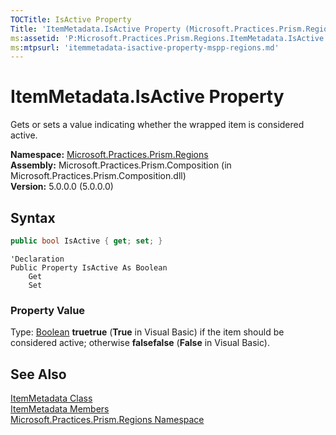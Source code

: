```yaml
---
TOCTitle: IsActive Property
Title: 'ItemMetadata.IsActive Property (Microsoft.Practices.Prism.Regions)'
ms:assetid: 'P:Microsoft.Practices.Prism.Regions.ItemMetadata.IsActive'
ms:mtpsurl: 'itemmetadata-isactive-property-mspp-regions.md'
---
```


# ItemMetadata.IsActive Property

Gets or sets a value indicating whether the wrapped item is considered active.

**Namespace:** [Microsoft.Practices.Prism.Regions](/patterns-practices/reference/mspp-regions-namespace)<br/>
**Assembly:** Microsoft.Practices.Prism.Composition (in Microsoft.Practices.Prism.Composition.dll)<br/>
**Version:** 5.0.0.0 (5.0.0.0)
## Syntax

```C#
public bool IsActive { get; set; }
```
```VB
'Declaration
Public Property IsActive As Boolean
	Get
	Set
```

### Property Value

Type: [Boolean](http://msdn.microsoft.com/en-us/library/a28wyd50)
**truetrue** (**True** in Visual Basic) if the item should be considered active; otherwise **falsefalse** (**False** in Visual Basic).

## See Also
[ItemMetadata Class](/patterns-practices/reference/itemmetadata-class-mspp-regions)<br/>
[ItemMetadata Members](/patterns-practices/reference/itemmetadata-members-mspp-regions)<br/>
[Microsoft.Practices.Prism.Regions Namespace](/patterns-practices/reference/mspp-regions-namespace)<br/>